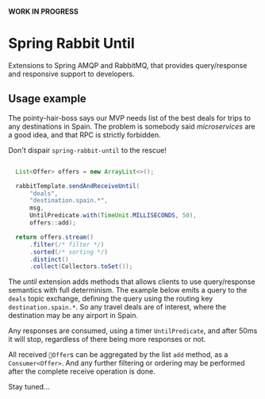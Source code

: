 **WORK IN PROGRESS**

Spring Rabbit Until
===================

Extensions to Spring AMQP and RabbitMQ, that provides query/response and
responsive support to developers.

Usage example
-------------

The pointy-hair-boss says our MVP needs list of the best deals for trips to any
destinations in Spain. The problem is somebody said _microservices_ are a good
idea, and that RPC is strictly forbidden.

Don't dispair `spring-rabbit-until` to the rescue!

```java

  List<Offer> offers = new ArrayList<>();

  rabbitTemplate.sendAndReceiveUntil(
      "deals",
      "destination.spain.*",
      msg,
      UntilPredicate.with(TimeUnit.MILLISECONDS, 50),
      offers::add);

  return offers.stream()
      .filter(/* filter */)
      .sorted(/* sorting */)
      .distinct()
      .collect(Collectors.toSet());

```

The _until_ extension adds methods that allows clients to use query/response
semantics with full determinism. The example below emits a query to the `deals`
topic exchange, defining the query using the routing key `destination.spain.*`.
So any travel deals are of interest, where the destination may be any airport
in Spain.

Any responses are consumed, using a timer `UntilPredicate`, and after 50ms it
will stop, regardless of there being more responses or not.

All received `Offer`s can be aggregated by the list `add` method, as a
`Consumer<Offer>`. And any further filtering or ordering may be performed after
the complete receive operation is done.

Stay tuned...
